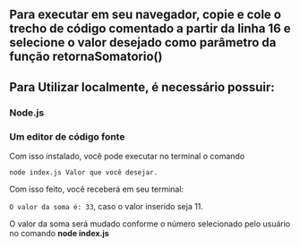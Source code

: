 ## Para executar em seu navegador, copie e cole o trecho de código comentado a partir da linha 16 e selecione o valor desejado como parâmetro da função retornaSomatorio()

## Para Utilizar localmente, é necessário possuir:

### Node.js
### Um editor de código fonte

Com isso instalado, você pode executar no terminal o comando 

```node index.js Valor que você desejar.``` 

Com isso feito, você receberá em seu terminal:

```O valor da soma é: 33```, caso o valor inserido seja 11.

O valor da soma será mudado conforme o número selecionado pelo usuário no comando <b>node index.js</b>

